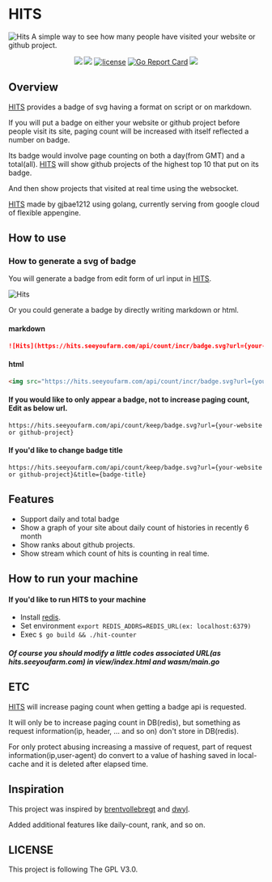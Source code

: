 # HITS

![Hits](https://storage.googleapis.com/hit-counter/hits.png)
A simple way to see how many people have visited your website or github project.
<p align="center">
<a href="https://circleci.com/gh/gjbae1212/hit-counter"><img src="https://circleci.com/gh/gjbae1212/hit-counter.svg?style=svg"></a>
<a href="https://hits.seeyoufarm.com"/><img src="https://hits.seeyoufarm.com/api/count/incr/badge.svg?url=https%3A%2F%2Fgithub.com%2Fgjbae1212%2Fhit-counter"/></a>
<a href="/LICENSE"><img src="https://img.shields.io/badge/license-GPL-blue.svg" alt="license" /></a>
<a href="https://goreportcard.com/report/github.com/gjbae1212/hit-counter"><img src="https://goreportcard.com/badge/github.com/gjbae1212/hit-counter" alt="Go Report Card" /></a> 
<a href="https://codecov.io/gh/gjbae1212/hit-counter"><img src="https://codecov.io/gh/gjbae1212/hit-counter/branch/master/graph/badge.svg" /></a>
</p>

## Overview

[HITS](https://hits.seeyoufarm.com) provides a badge of svg having a format on script or on markdown.

If you will put a badge on either your website or github project before people visit its site, paging count will be increased with itself reflected a number on badge.    

Its badge would involve page counting on both a day(from GMT) and a total(all).
[HITS](https://hits.seeyoufarm.com) will show github projects of the highest top 10 that put on its badge.

And then show projects that visited at real time using the websocket. 

[HITS](https://hits.seeyoufarm.com) made by gjbae1212 using golang, currently serving from google cloud of flexible appengine.
 
## How to use
### How to generate a svg of badge 
You will generate a badge from edit form of url input in [HITS](https://hits.seeyoufarm.com/#badge).

![Hits](https://storage.googleapis.com/hit-counter/generate.png)

Or you could generate a badge by directly writing markdown or html.
#### markdown 
```markdown
![Hits](https://hits.seeyoufarm.com/api/count/incr/badge.svg?url={your-website or github-project})]
```
#### html
```html
<img src="https://hits.seeyoufarm.com/api/count/incr/badge.svg?url={your-website or github-project}" alt="Hits" />
```
#### If you would like to only appear a badge, not to increase paging count, Edit as below url.
```script
https://hits.seeyoufarm.com/api/count/keep/badge.svg?url={your-website or github-project}
``` 
#### If you'd like to change badge title
```script
https://hits.seeyoufarm.com/api/count/keep/badge.svg?url={your-website or github-project}&title={badge-title}
```

## Features
- Support daily and total badge  
- Show a graph of your site about daily count of histories in recently 6 month
- Show ranks about github projects.
- Show stream which count of hits is counting in real time.

## How to run your machine
#### If you'd like to run HITS to your machine
- Install [redis](https://redis.io).
- Set environment ```export REDIS_ADDRS=REDIS_URL(ex: localhost:6379)```
- Exec ```$ go build && ./hit-counter```
##### Of course you should modify a little codes associated URL(as hits.seeyoufarm.com) in view/index.html and wasm/main.go 
      
## ETC
[HITS](https://hits.seeyoufarm.com) will increase paging count when getting a badge api is requested.

It will only be to increase paging count in DB(redis), but something as request information(ip, header, ... and so on) don't store in DB(redis).

For only protect abusing increasing a massive of request, part of request information(ip,user-agent) do convert to a value of hashing saved in local-cache and it is deleted after elapsed time.
 
## Inspiration
This project was inspired by [brentvollebregt](https://github.com/brentvollebregt/hit-counter) and [dwyl](https://github.com/dwyl/hits-nodejs/).

Added additional features like daily-count, rank, and so on.
 
## LICENSE
This project is following The GPL V3.0.

